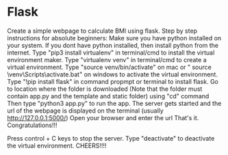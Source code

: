 # Flask
Create a simple webpage to calculate BMI using flask.
Step by step instructions for absolute beginners:
Make sure you have python installed on your system.
If you dont have python installed, then install python from the internet.
Type "pip3 install virtualenv" in terminal/cmd to install the virtual environment maker.
Type "virtualenv venv" in terminal/cmd to create a virtual environment.
Type "source venv/bin/activate" on mac or " source \venv\Scripts\activate.bat" on windows to activate the virtual environment.
Type "!pip install flask" in command propmpt or terminal to install flask.
Go to location where the folder is downloaded (Note that the folder must contain app.py and the template and static folder) using "cd" command
Then type "python3 app.py" to run the app.
The server gets started and the url of the webpage is displayed on the terminal (usually http://127.0.0.1:5000/)
Open your browser and enter the url
That's it. Congratulations!!!

Press control + C keys to stop the server. 
Type "deactivate" to deactivate the virtual environment.
CHEERS!!!!
